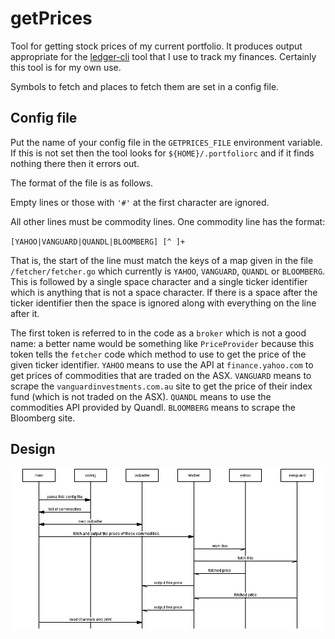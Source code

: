 getPrices
=========

Tool for getting stock prices of my current portfolio.
It produces output appropriate for the
[ledger-cli](http://www.ledger-cli.org/)
tool that I use to track my finances. Certainly this
tool is for my own use.

Symbols to fetch and places to fetch them are set in a
config file.

Config file
---------

Put the name of your config file in the `GETPRICES_FILE`
environment variable. If this is not set then the tool
looks for `${HOME}/.portfoliorc` and if it finds nothing
there then it errors out.

The format of the file is as follows.

Empty lines or those with `'#'` at the first character
are ignored.

All other lines must be commodity lines. One commodity
line has the format:

`[YAHOO|VANGUARD|QUANDL|BLOOMBERG] [^ ]+`

That is, the start of the line must match the keys of a map
given in the file `/fetcher/fetcher.go` which currently is
`YAHOO`, `VANGUARD`, `QUANDL` or `BLOOMBERG`.  This is
followed by a single space character and a single ticker
identifier which is anything that is not a space character.
If there is a space after the ticker identifier then the
space is ignored along with everything on the line after it.

The first token is referred to in the code as a `broker`
which is not a good name: a better name would be something
like `PriceProvider` because this token tells the `fetcher`
code which method to use to get the price of the given
ticker identifier. `YAHOO` means to use the API at
`finance.yahoo.com` to get prices of commodities that are
traded on the ASX. `VANGUARD` means to scrape the
`vanguardinvestments.com.au` site to get the price of
their index fund (which is not traded on the ASX).
`QUANDL` means to use the commodities API provided by Quandl.
`BLOOMBERG` means to scrape the Bloomberg site.


Design
-----

![Message Sequencing Chart](https://raw.githubusercontent.com/Fepelus/getPrices/master/msc.png)
